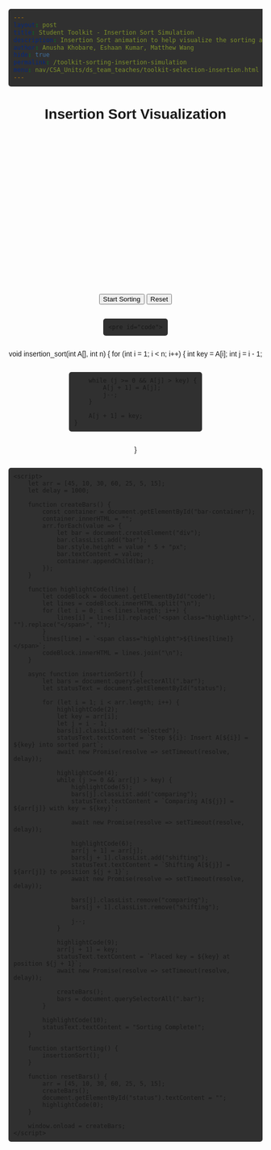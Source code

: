 ```yaml
---
layout: post 
title: Student Toolkit - Insertion Sort Simulation
description: Insertion Sort animation to help visualize the sorting algorithm; meant to pair with student_toolkit sorting part 1 team teach lesson
author: Anusha Khobare, Eshaan Kumar, Matthew Wang
hide: true
permalink: /toolkit-sorting-insertion-simulation
menu: nav/CSA_Units/ds_team_teaches/toolkit-selection-insertion.html
---
```

<html lang="en">
<head>
    <meta charset="UTF-8">
    <meta name="viewport" content="width=device-width, initial-scale=1.0">
    <title>Insertion Sort Visualization</title>
    <style>
        body {
            text-align: center;
            font-family: Arial, sans-serif;
        }
        .container {
            display: flex;
            justify-content: center;
            align-items: flex-end;
            height: 300px;
            margin: 20px auto;
            gap: 5px;
        }
        .bar {
            width: 30px;
            background-color: steelblue;
            text-align: center;
            color: white;
            font-size: 14px;
            transition: 0.5s;
        }
        .selected {
            background-color: orange !important;
        }
        .comparing {
            background-color: yellow !important;
        }
        .shifting {
            background-color: red !important;
        }
        pre {
            text-align: left;
            display: inline-block;
            padding: 10px;
            border-radius: 5px;
            background-color: rgb(48, 48, 48)!important; /* Dark gray background */
            font-size: 14px;
        }
        .highlight {
            background-color: yellow !important;
            font-weight: bold;
        }
    </style>
</head>
<body>
    <h1>Insertion Sort Visualization</h1>
    <div class="container" id="bar-container"></div>
    <button onclick="startSorting()">Start Sorting</button>
    <button onclick="resetBars()">Reset</button>
    <p id="status"></p>

    <pre id="code">
void insertion_sort(int A[], int n) {
    for (int i = 1; i < n; i++) {
        int key = A[i];
        int j = i - 1;

        while (j >= 0 && A[j] > key) {
            A[j + 1] = A[j];
            j--;
        }

        A[j + 1] = key;
    }
}
    </pre>

    <script>
        let arr = [45, 10, 30, 60, 25, 5, 15];
        let delay = 1000;

        function createBars() {
            const container = document.getElementById("bar-container");
            container.innerHTML = "";
            arr.forEach(value => {
                let bar = document.createElement("div");
                bar.classList.add("bar");
                bar.style.height = value * 5 + "px";
                bar.textContent = value;
                container.appendChild(bar);
            });
        }

        function highlightCode(line) {
            let codeBlock = document.getElementById("code");
            let lines = codeBlock.innerHTML.split("\n");
            for (let i = 0; i < lines.length; i++) {
                lines[i] = lines[i].replace('<span class="highlight">', "").replace("</span>", "");  
            }
            lines[line] = `<span class="highlight">${lines[line]}</span>`;
            codeBlock.innerHTML = lines.join("\n");
        }

        async function insertionSort() {
            let bars = document.querySelectorAll(".bar");
            let statusText = document.getElementById("status");

            for (let i = 1; i < arr.length; i++) {
                highlightCode(2);
                let key = arr[i];
                let j = i - 1;
                bars[i].classList.add("selected");
                statusText.textContent = `Step ${i}: Insert A[${i}] = ${key} into sorted part`;
                await new Promise(resolve => setTimeout(resolve, delay));

                highlightCode(4);
                while (j >= 0 && arr[j] > key) {
                    highlightCode(5);
                    bars[j].classList.add("comparing");
                    statusText.textContent = `Comparing A[${j}] = ${arr[j]} with key = ${key}`;

                    await new Promise(resolve => setTimeout(resolve, delay));

                    highlightCode(6);
                    arr[j + 1] = arr[j];
                    bars[j + 1].classList.add("shifting");
                    statusText.textContent = `Shifting A[${j}] = ${arr[j]} to position ${j + 1}`;
                    await new Promise(resolve => setTimeout(resolve, delay));

                    bars[j].classList.remove("comparing");
                    bars[j + 1].classList.remove("shifting");

                    j--;
                }

                highlightCode(9);
                arr[j + 1] = key;
                statusText.textContent = `Placed key = ${key} at position ${j + 1}`;
                await new Promise(resolve => setTimeout(resolve, delay));

                createBars();
                bars = document.querySelectorAll(".bar");
            }

            highlightCode(10);
            statusText.textContent = "Sorting Complete!";
        }

        function startSorting() {
            insertionSort();
        }

        function resetBars() {
            arr = [45, 10, 30, 60, 25, 5, 15];
            createBars();
            document.getElementById("status").textContent = "";
            highlightCode(0);
        }

        window.onload = createBars;
    </script>
</body>
</html>
